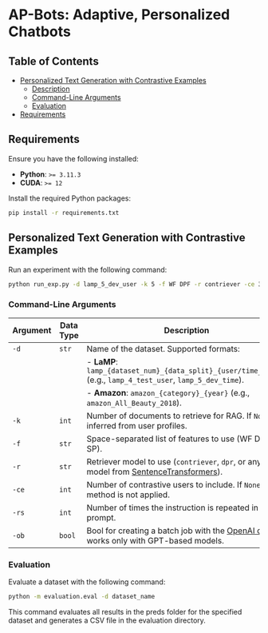 # AP-Bots: Adaptive, Personalized Chatbots

## Table of Contents

- [Personalized Text Generation with Contrastive Examples](#personalized-text-generation-with-contrastive-examples)
  - [Description](#pers-description)  
  - [Command-Line Arguments](#command-line-arguments)
  - [Evaluation](#evaluation)
- [Requirements](#requirements)
  
## Requirements

Ensure you have the following installed:

- **Python**: `>= 3.11.3`
- **CUDA**: `>= 12`

Install the required Python packages:

```bash
pip install -r requirements.txt
```

## Personalized Text Generation with Contrastive Examples

Run an experiment with the following command:

```bash
python run_exp.py -d lamp_5_dev_user -k 5 -f WF DPF -r contriever -ce 3
```
### Command-Line Arguments

| Argument                         | Data Type    | Description                                                                                                                | Default             |
|----------------------------------|--------------|-------------------------------------------------------------------------------------------------------------------------|---------------------|
| `-d`           | `str`        | Name of the dataset. Supported formats:                                                                                     | `amazon_Grocery_and_Gourmet_Food_2018`|
|                              |              | - **LaMP**: `lamp_{dataset_num}_{data_split}_{user/time_split}` (e.g., `lamp_4_test_user`, `lamp_5_dev_time`).              |                     |
|                              |              | - **Amazon**: `amazon_{category}_{year}` (e.g., `amazon_All_Beauty_2018`).                                                |                     |
| `-k`             | `int`        | Number of documents to retrieve for RAG. If `None`, inferred from user profiles.                                           | `None`              |
| `-f`              | `str`     | Space-separated list of features to use (WF DPF SP).                                                                        | `None`              |
| `-r`            | `str`     | Retriever model to use (`contriever`, `dpr`, or any model from [SentenceTransformers](https://www.sbert.net/)).             | `contriever`        |
| `-ce` | `int`     | Number of contrastive users to include. If `None`, this method is not applied.                                             | `None`              |
| `-rs`| `int`        | Number of times the instruction is repeated in the prompt.                                                                 | `1`                 |
|`-ob`  | `bool` | Bool for creating a batch job with the [OpenAI client](https://platform.openai.com/docs/guides/batch/getting-started?lang=node), works only with GPT-based models. | `False`

### Evaluation

Evaluate a dataset with the following command:

```bash
python -m evaluation.eval -d dataset_name
```

This command evaluates all results in the preds folder for the specified dataset and generates a CSV file in the evaluation directory.

